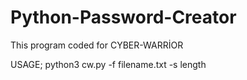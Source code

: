 # Python-Password-Creator

This program coded for CYBER-WARRİOR 

USAGE;
python3 cw.py -f filename.txt -s length
